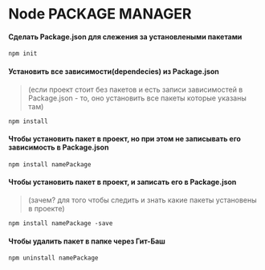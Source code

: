 # Node PACKAGE MANAGER

#### Сделать Package.json для слежения за установлеными пакетами
```
npm init
```

#### Установить все зависимости(dependecies) из Package.json
> (если проект стоит без пакетов и есть записи зависимостей в Package.json - то, оно установить все пакеты которые указаны там) 
```
npm install 
```

#### Чтобы установить пакет в проект, но при этом не записывать его зависимость в **Package.json**
```
npm install namePackage
```

#### Чтобы установить пакет  в проект, и записать его в **Package.json**
> (зачем? для того чтобы следить и знать какие пакеты установены в проекте)

```
npm install namePackage -save
```

#### Чтобы удалить пакет  в папке через Гит-Баш
```
npm uninstall namePackage
```
